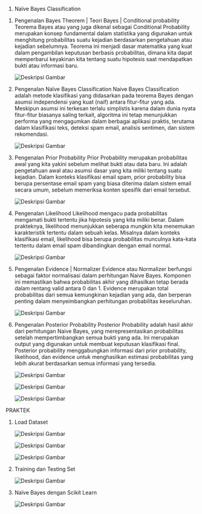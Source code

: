 1.	Naïve Bayes Classification 
1)	Pengenalan Bayes Theorem | Teori Bayes | Conditional probability
Teorema Bayes atau yang juga dikenal sebagai Conditional Probability merupakan konsep fundamental dalam statistika yang digunakan untuk menghitung probabilitas suatu kejadian berdasarkan pengetahuan atau kejadian sebelumnya. Teorema ini menjadi dasar matematika yang kuat dalam pengambilan keputusan berbasis probabilitas, dimana kita dapat memperbarui keyakinan kita tentang suatu hipotesis saat mendapatkan bukti atau informasi baru.

     ![Deskripsi Gambar](images/gambar_tugas4/Picture1.png)

2)	Pengenalan Naïve Bayes Classification 
Naive Bayes Classification adalah metode klasifikasi yang didasarkan pada teorema Bayes dengan asumsi independensi yang kuat (naif) antara fitur-fitur yang ada. Meskipun asumsi ini terkesan terlalu simplistis karena dalam dunia nyata fitur-fitur biasanya saling terkait, algoritma ini tetap menunjukkan performa yang mengagumkan dalam berbagai aplikasi praktis, terutama dalam klasifikasi teks, deteksi spam email, analisis sentimen, dan sistem rekomendasi.

     ![Deskripsi Gambar](images/gambar_tugas4/Picture2.png)



3)	Pengenalan Prior Probability
Prior Probability merupakan probabilitas awal yang kita yakini sebelum melihat bukti atau data baru. Ini adalah pengetahuan awal atau asumsi dasar yang kita miliki tentang suatu kejadian. Dalam konteks klasifikasi email spam, prior probability bisa berupa persentase email spam yang biasa diterima dalam sistem email secara umum, sebelum memeriksa konten spesifik dari email tersebut.
    
     ![Deskripsi Gambar](images/gambar_tugas4/Picture3.png) 

4)	Pengenalan Likelihood 
Likelihood mengacu pada probabilitas mengamati bukti tertentu jika hipotesis yang kita miliki benar. Dalam prakteknya, likelihood menunjukkan seberapa mungkin kita menemukan karakteristik tertentu dalam sebuah kelas. Misalnya dalam konteks klasifikasi email, likelihood bisa berupa probabilitas munculnya kata-kata tertentu dalam email spam dibandingkan dengan email normal.

    ![Deskripsi Gambar](images/gambar_tugas4/Picture4.png) 

5)	Pengenalan Evidence | Normalizer
Evidence atau Normalizer berfungsi sebagai faktor normalisasi dalam perhitungan Naive Bayes. Komponen ini memastikan bahwa probabilitas akhir yang dihasilkan tetap berada dalam rentang valid antara 0 dan 1. Evidence merupakan total probabilitas dari semua kemungkinan kejadian yang ada, dan berperan penting dalam menyeimbangkan perhitungan probabilitas keseluruhan.

    ![Deskripsi Gambar](images/gambar_tugas4/Picture5.png)

6)	Pengenalan Posterior Probability
Posterior Probability adalah hasil akhir dari perhitungan Naive Bayes, yang merepresentasikan probabilitas setelah mempertimbangkan semua bukti yang ada. Ini merupakan output yang digunakan untuk membuat keputusan klasifikasi final. Posterior probability menggabungkan informasi dari prior probability, likelihood, dan evidence untuk menghasilkan estimasi probabilitas yang lebih akurat berdasarkan semua informasi yang tersedia.

     ![Deskripsi Gambar](images/gambar_tugas4/Picture6.png)

     ![Deskripsi Gambar](images/gambar_tugas4/Picture7.png)

     ![Deskripsi Gambar](images/gambar_tugas4/Picture8.png)
  

PRAKTEK

1.	Load Dataset
 
     ![Deskripsi Gambar](images/gambar_tugas4/Picture9.png)

     ![Deskripsi Gambar](images/gambar_tugas4/Picture10.png)

     ![Deskripsi Gambar](images/gambar_tugas4/Picture11.png) 

2.	Training dan Testing Set
 
    ![Deskripsi Gambar](images/gambar_tugas4/Picture12.png)

3.	Naïve Bayes dengan Scikit Learn

     ![Deskripsi Gambar](images/gambar_tugas4/Picture13.png)
